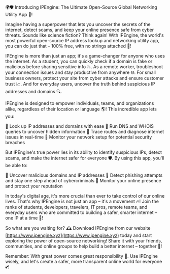 🌍🛡️ Introducing IPEngine: The Ultimate Open-Source Global Networking Utility App 🚀!

Imagine having a superpower that lets you uncover the secrets of the internet, detect scams, and keep your online presence safe from cyber threats. Sounds like science fiction? Think again! With IPEngine, the world's most powerful open-source IP address lookup and networking utility app, you can do just that – 100% free, with no strings attached 📡!

IPEngine is more than just an app; it's a game-changer for anyone who uses the internet. As a student, you can quickly check if a domain is fake or malicious before sharing sensitive info 💥. As a remote worker, troubleshoot your connection issues and stay productive from anywhere 🌐. For small business owners, protect your site from cyber attacks and ensure customer trust 📈. And for everyday users, uncover the truth behind suspicious IP addresses and domains 🔍.

IPEngine is designed to empower individuals, teams, and organizations alike, regardless of their location or language 🌎! This incredible app lets you:

🔹 Look up IP addresses and domains with ease
🔹 Run DNS and WHOIS queries to uncover hidden information
🔹 Trace routes and diagnose internet issues in real-time
🔹 Monitor your network setup for potential security breaches

But IPEngine's true power lies in its ability to identify suspicious IPs, detect scams, and make the internet safer for everyone 🛡️. By using this app, you'll be able to:

🔹 Uncover malicious domains and IP addresses
🔹 Detect phishing attempts and stay one step ahead of cybercriminals
🔹 Monitor your online presence and protect your reputation

In today's digital age, it's more crucial than ever to take control of our online lives. That's why IPEngine is not just an app – it's a movement 🔥! Join the ranks of students, developers, travelers, IT pros, remote teams, and everyday users who are committed to building a safer, smarter internet – one IP at a time 💪!

So what are you waiting for? 🕰️ Download IPEngine from our website [https://www.ipengine.xyz](https://www.ipengine.xyz) today and start exploring the power of open-source networking! Share it with your friends, communities, and online groups to help build a better internet – together 🌈!

Remember: With great power comes great responsibility 🤝. Use IPEngine wisely, and let's create a safer, more transparent online world for everyone 💕!